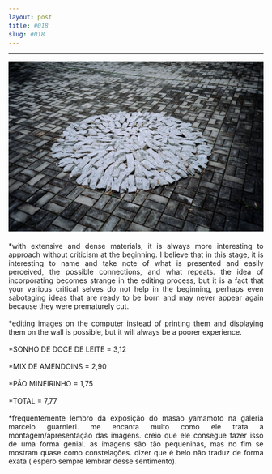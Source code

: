 ```yaml
---
layout: post
title: #018
slug: #018
---
```

---
<p class="description" style="text-align: justify;">
<img src="/assets/danilo-luna-earlyworks-01.jpg" />
<br>
<br>    
*with extensive and dense materials, it is always more interesting to approach without criticism at the beginning. I believe that in this stage, it is interesting to name and take note of what is presented and easily perceived, the possible connections, and what repeats. the idea of incorporating becomes strange in the editing process, but it is a fact that your various critical selves do not help in the beginning, perhaps even sabotaging ideas that are ready to be born and may never appear again because they were prematurely cut.
<br>
<br>  
*editing images on the computer instead of printing them and displaying them on the wall is possible, but it will always be a poorer experience.
<br>
<br>  
*SONHO DE DOCE DE LEITE = 3,12
<br>
<br>  
*MIX DE AMENDOINS = 2,90
<br>
<br>  
*PÃO MINEIRINHO = 1,75
<br>
<br>  
*TOTAL = 7,77
<br>
<br>  
*frequentemente lembro da exposição do masao yamamoto na galeria marcelo guarnieri. me encanta muito como ele trata a montagem/apresentação das imagens. creio que ele consegue fazer isso de uma forma genial. as imagens são tão pequeninas, mas no fim se mostram quase como constelações. dizer que é belo não traduz de forma exata ( espero sempre lembrar desse sentimento).
<br>
<br>  
